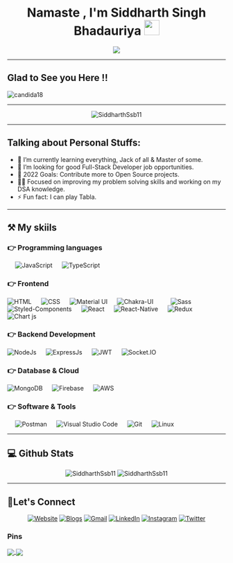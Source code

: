<h1 align="center">Namaste , I'm Siddharth Singh Bhadauriya <img src="https://media.giphy.com/media/hvRJCLFzcasrR4ia7z/giphy.gif" width="35"></h1>
<p align="center">
 <a href="https://github.com/DenverCoder1/readme-typing-svg"><img src="https://readme-typing-svg.herokuapp.com?lines=Fullstack+Developer;Converting+Words+into+Code;Arsenal+Fan+!!+YaGunnersYa+!!;You%20just%20killed%20the+cat!!&center=true&width=500&height=50&font=georgia"></a>
</p>
<hr/>


##  Glad to See you Here !!

<p align="left"> <img src="https://komarev.com/ghpvc/?username=SiddharthSsb11&label=Siddharth's%20Profile%20Views%20&color=dc143c&style=plastic" alt="candida18" /> </p>
<hr/>


<p align="center"> <img src="https://activity-graph.herokuapp.com/graph?username=SiddharthSsb11&bg_color=1F222E&color=F8D866&line=F85D7F&point=FFFFFF&hide_border=false" alt="SiddharthSsb11" /> </p>

<hr/>


## Talking about Personal Stuffs:

- 🌱 I’m currently learning everything, Jack of all & Master of some.
- 👯 I’m looking for good Full-Stack Developer job opportunities.
- 🥅 2022 Goals: Contribute more to Open Source projects.
- 🧑‍💻 Focused on improving my problem solving skills and working on my DSA knowledge.
- ⚡ Fun fact: I can play Tabla.

<hr/>





<!-- <details> 
  <summary><b>💻 Github Stats (Expand to View)</b></summary> -->

<!-- </details>
<hr/> -->

	
## ⚒️ My skiils

### 👉 Programming languages

<p align="left"> 
    <!--<img alt="Bootstrap" src="https://img.shields.io/badge/Bootstrap-563D7C?style=for-the-badge&logo=bootstrap&logoColor=white"/>
    &emsp;--> 
    &emsp;
    <img alt="JavaScript" src="https://img.shields.io/badge/Javascript-F7DF1E?style=for-the-badge&logo=javascript&logoColor=black">
    &emsp;
    <img alt="TypeScript" src="https://img.shields.io/badge/TypeScript-007ACC?style=for-the-badge&logo=typescript&logoColor=white">
    &emsp;
</p>

### 👉 Frontend

<p align="left"> 
   
   <img alt="HTML" src="https://img.shields.io/badge/HTML5-E34F26?style=for-the-badge&logo=html5&logoColor=white">
   &emsp;
   <img alt="CSS" src="https://img.shields.io/badge/CSS3-1572B6?style=for-the-badge&logo=css3&logoColor=white">
   &emsp;
   <!--<img alt="Bootstrap" src="https://img.shields.io/badge/Bootstrap-563D7C?style=for-the-badge&logo=bootstrap&logoColor=white"/>
   &emsp;--> 
   <img alt="Material UI" src="https://img.shields.io/badge/Material%20UI-007FFF?style=for-the-badge&logo=mui&logoColor=white"/>
   &emsp; 
   <!--<img alt="Tailwind CSS" src="https://img.shields.io/badge/Tailwind_CSS-38B2AC?style=for-the-badge&logo=tailwind-css&logoColor=white"/>
    &emsp; --> 
   <img alt="Chakra-UI" src="https://img.shields.io/badge/Chakra--UI-319795?style=for-the-badge&logo=chakra-ui&logoColor=white"/>
    &emsp; &emsp; 
   <img alt="Sass" src="https://img.shields.io/badge/Sass-CC6699?style=for-the-badge&logo=sass&logoColor=white"/>
    &emsp; 
   <img alt="Styled-Components" src="https://img.shields.io/badge/styled--components-DB7093?style=for-the-badge&logo=styled-components&logoColor=white"/>
    &emsp; 
   <img alt="React" src="https://img.shields.io/badge/React-20232A?style=for-the-badge&logo=react&logoColor=61DAFB"/>
    &emsp; 
    <img alt="React-Native" src="https://img.shields.io/badge/React_Native-20232A?style=for-the-badge&logo=react&logoColor=61DAF"/>
    &emsp; 
   <img alt="Redux" src="https://img.shields.io/badge/Redux-593D88?style=for-the-badge&logo=redux&logoColor=white"/>
    &emsp; 
   <!--<img alt="Next" src="https://img.shields.io/badge/next.js-000000?style=for-the-badge&logo=nextdotjs&logoColor=white"/>
    &emsp;-->
   <img alt="Chart js" src="https://img.shields.io/badge/Chart.js-FF6384?style=for-the-badge&logo=chartdotjs&logoColor=white"/>
   &emsp; 
   <!--<img alt="Webpack" src="https://img.shields.io/badge/Webpack-8DD6F9?style=for-the-badge&logo=Webpack&logoColor=white"/>
    &emsp; -->
</p>

### 👉 Backend Development

<p align="left">  
    <img alt="NodeJs" src="https://img.shields.io/badge/Node.js-339933?style=for-the-badge&logo=nodedotjs&logoColor=white">
    &emsp;
    <img alt="ExpressJs" src="https://img.shields.io/badge/Express.js-000000?style=for-the-badge&logo=express&logoColor=white">
    &emsp; 
    <img alt="JWT" src="https://img.shields.io/badge/JWT-000000?style=for-the-badge&logo=JSON%20web%20tokens&logoColor=white">
    &emsp; 
    <img alt="Socket.IO" src="https://img.shields.io/badge/Socket.io-010101?&style=for-the-badge&logo=Socket.io&logoColor=white">
    &emsp;
</p>

### 👉 Database & Cloud

<p align="left"> 
    <img alt="MongoDB" src="https://img.shields.io/badge/MongoDB-4EA94B?style=for-the-badge&logo=mongodb&logoColor=white">
    &emsp;
    <img alt="Firebase" src="https://img.shields.io/badge/firebase-ffca28?style=for-the-badge&logo=firebase&logoColor=black">
    &emsp;
    <!--<img alt="Heroku" src="https://img.shields.io/badge/Heroku-430098?style=for-the-badge&logo=heroku&logoColor=white">
    &emsp;--> 
    <img alt="AWS" src="https://img.shields.io/badge/Amazon_AWS-FF9900?style=for-the-badge&logo=amazonaws&logoColor=white">
    &emsp; 
    <!--<img alt="Netlify" src="https://img.shields.io/badge/Netlify-00C7B7?style=for-the-badge&logo=netlify&logoColor=white">
    &emsp;--> 
</p>

### 👉 Software & Tools

<p align="left">  
    <!--<img alt="Markdown" src="https://img.shields.io/badge/Markdown-000000?style=for-the-badge&logo=markdown&logoColor=white">-->
    &emsp;
    <img alt="Postman" src="https://img.shields.io/badge/Postman-FF6C37?style=for-the-badge&logo=Postman&logoColor=white">
    &emsp;
    <img alt="Visual Studio Code" src="https://img.shields.io/badge/Visual%20Studio%20Code-007ACC?style=for-the-badge&logo=visualstudiocode&logoColor=white">
    &emsp;
    <img alt="Git" src="https://img.shields.io/badge/GIT-E44C30?style=for-the-badge&logo=git&logoColor=white">
    &emsp; 
    <img alt="Linux" src="https://img.shields.io/badge/Linux-FCC624?style=for-the-badge&logo=linux&logoColor=black">
    &emsp;
    <!--<img alt="npm" src="https://img.shields.io/badge/npm-CB3837?style=for-the-badge&logo=npm&logoColor=white">
    &emsp;-->
</p>
	

<hr/>



## 💻 Github Stats

<p align="center"> <img src="https://github-readme-stats.vercel.app/api?username=SiddharthSsb11&count_private=true&show_icons=true&hide_border=true&theme=tokyonight&hide=prs,issues" alt="SiddharthSsb11" /> 
<img src="https://github-readme-streak-stats.herokuapp.com/?user=SiddharthSsb11&hide_border=true&theme=tokyonight" alt="SiddharthSsb11" /> </p>

<hr/>

## 🙋Let's Connect

<p align="center">
    <a href="https://portfolio-ssb.netlify.app/" target="_blank" rel="noreferrer"><img src="https://img.icons8.com/doodle/50/000000/user-male-circle.png" alt="Website" alt="Portfolio"/></a>
    <a href="https://dev.to/siddharthssb11" target="_blank" rel="noreferrer"><img src="https://img.icons8.com/doodle/48/000000/blogger--v1.png" alt="Blogs"/></a>
	<a href="mailto:siddharthsb101@gmail.com" target="_blank" rel="noreferrer"><img src="https://img.icons8.com/doodle/50/000000/gmail.png" alt="Gmail"/></a>
	<a href="https://linkedin.com/in/siddharthsingh11" target="_blank" rel="noreferrer"><img src="https://img.icons8.com/doodle/50/000000/linkedin.png" alt="LinkedIn"/></a>
	<a href="https://www.instagram.com/siddharth_ssb" target="_blank" rel="noreferrer"><img src="https://img.icons8.com/doodle/50/000000/instagram.png" alt="Instagram"/></a>
	<a href="https://twitter.com/Siddharth_SSB" target="_blank" rel="noreferrer"><img src="https://img.icons8.com/doodle/50/000000/twitter.png" alt="Twitter"/></a>
	
</p>

### Pins

<a href="https://github.com/SiddharthSsb11/Portfolio">
  <img align="center" src="https://github-readme-stats.vercel.app/api/pin/?username=SiddharthSsb11&repo=Portfolio&theme=tokyonight" />
</a>
<a href="https://github.com/SiddharthSsb11/game-battleship">
  <img align="center" src="https://github-readme-stats.vercel.app/api/pin/?username=SiddharthSsb11&repo=game-battleship&theme=tokyonight" />
</a>

<br />
